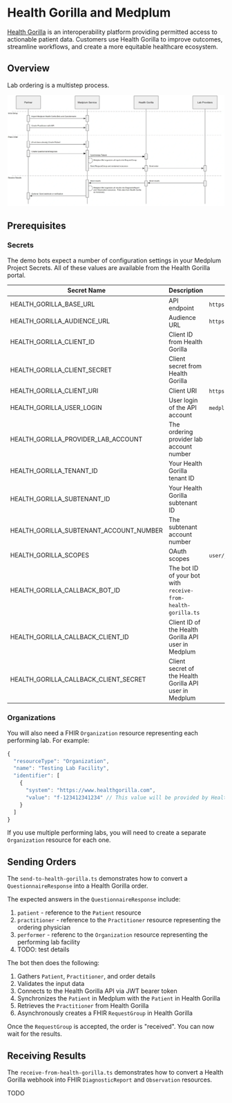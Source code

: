 # Health Gorilla and Medplum

[Health Gorilla](https://www.healthgorilla.com/) is an interoperability platform providing permitted access to actionable patient data. Customers use Health Gorilla to improve outcomes, streamline workflows, and create a more equitable healthcare ecosystem.

## Overview

Lab ordering is a multistep process.

![Medplum Health Gorilla Overview](./health-gorilla-diagram.webp)

## Prerequisites

### Secrets

The demo bots expect a number of configuration settings in your Medplum Project Secrets. All of these values are available from the Health Gorilla portal.

| Secret Name                             | Description                                                  | Example                                         |
| --------------------------------------- | ------------------------------------------------------------ | ----------------------------------------------- |
| HEALTH_GORILLA_BASE_URL                 | API endpoint                                                 | `https://sandbox.healthgorilla.com`             |
| HEALTH_GORILLA_AUDIENCE_URL             | Audience URL                                                 | `https://sandbox.healthgorilla.com/oauth/token` |
| HEALTH_GORILLA_CLIENT_ID                | Client ID from Health Gorilla                                |                                                 |
| HEALTH_GORILLA_CLIENT_SECRET            | Client secret from Health Gorilla                            |                                                 |
| HEALTH_GORILLA_CLIENT_URI               | Client URI                                                   | `https://www.medplum.com`                       |
| HEALTH_GORILLA_USER_LOGIN               | User login of the API account                                | `medplum.api`                                   |
| HEALTH_GORILLA_PROVIDER_LAB_ACCOUNT     | The ordering provider lab account number                     |                                                 |
| HEALTH_GORILLA_TENANT_ID                | Your Health Gorilla tenant ID                                |                                                 |
| HEALTH_GORILLA_SUBTENANT_ID             | Your Health Gorilla subtenant ID                             |                                                 |
| HEALTH_GORILLA_SUBTENANT_ACCOUNT_NUMBER | The subtenant account number                                 |                                                 |
| HEALTH_GORILLA_SCOPES                   | OAuth scopes                                                 | `user/_._`                                      |
| HEALTH_GORILLA_CALLBACK_BOT_ID          | The bot ID of your bot with `receive-from-health-gorilla.ts` |                                                 |
| HEALTH_GORILLA_CALLBACK_CLIENT_ID       | Client ID of the Health Gorilla API user in Medplum          |                                                 |
| HEALTH_GORILLA_CALLBACK_CLIENT_SECRET   | Client secret of the Health Gorilla API user in Medplum      |                                                 |

### Organizations

You will also need a FHIR `Organization` resource representing each performing lab. For example:

```js
{
  "resourceType": "Organization",
  "name": "Testing Lab Facility",
  "identifier": [
    {
      "system": "https://www.healthgorilla.com",
      "value": "f-123412341234" // This value will be provided by Health Gorilla
    }
  ]
}
```

If you use multiple performing labs, you will need to create a separate `Organization` resource for each one.

## Sending Orders

The `send-to-health-gorilla.ts` demonstrates how to convert a `QuestionnaireResponse` into a Health Gorilla order.

The expected answers in the `QuestionnaireResponse` include:

1. `patient` - reference to the `Patient` resource
2. `practitioner` - reference to the `Practitioner` resource representing the ordering physician
3. `performer` - referenc to the `Organization` resource representing the performing lab facility
4. TODO: test details

The bot then does the following:

1. Gathers `Patient`, `Practitioner`, and order details
2. Validates the input data
3. Connects to the Health Gorilla API via JWT bearer token
4. Synchronizes the `Patient` in Medplum with the `Patient` in Health Gorilla
5. Retrieves the `Practitioner` from Health Gorilla
6. Asynchronously creates a FHIR `RequestGroup` in Health Gorilla

Once the `RequestGroup` is accepted, the order is "received". You can now wait for the results.

## Receiving Results

The `receive-from-health-gorilla.ts` demonstrates how to convert a Health Gorilla webhook into FHIR `DiagnosticReport` and `Observation` resources.

TODO
